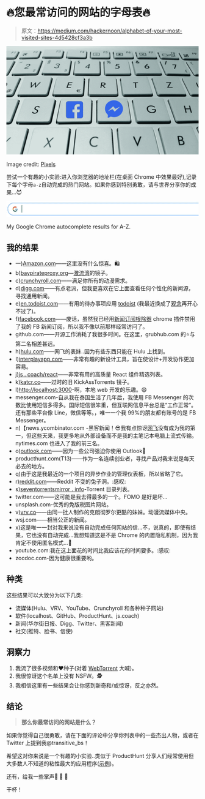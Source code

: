 # 🔥您最常访问的网站的字母表🔥

> 原文：<https://medium.com/hackernoon/alphabet-of-your-most-visited-sites-4d5428cf3a3b>

![](img/5e8057274593b8029057f773513da576.png)

Image credit: [Pixels](https://www.pexels.com/photo/close-up-of-computer-keyboard-247780/)

尝试一个有趣的小实验:进入你浏览器的地址栏(在桌面 Chrome 中效果最好),记录下每个字母`a-z`自动完成的热门网站。如果你感到特别勇敢，请与世界分享你的成果…😈

![](img/2a865068087cbdb7aac2198634371b5c.png)

My Google Chrome autocomplete results for A-Z.

## 我的结果

*   一)[Amazon.com](https://www.amazon.com/)——这里没有什么惊喜。🛍
*   b)[baypirateproxy.org](https://baypirateproxy.org)—[激流湾](http://thepiratebay.org)的镜子。
*   c)[crunchyroll.com](http://crunchyroll.com)——满足你所有的动漫需求。
*   d)[digg.com](http://digg.com)——有点老派，但我更喜欢在它上面查看任何个性化的新闻源，寻找通用新闻。
*   e)[en.todoist.com](https://en.todoist.com/app#agenda%2Fview)——有用的待办事项应用 [todoist](https://todoist.com/) (我最近换成了[观念](https://notion.so)再开心不过了)。
*   f)[facebook.com](https://facebook.com)——废话，虽然我已经用[新闻订阅根除器](https://chrome.google.com/webstore/detail/news-feed-eradicator-for/fjcldmjmjhkklehbacihaiopjklihlgg?hl=en) chrome 插件禁用了我的 FB 新闻订阅，所以我不像以前那样经常访问了。
*   github.com——开源工作消耗了我很多时间。在这里，grubhub.com 的⭐️与第二名相差甚远。
*   h)[hulu.com](https://hulu.com)——网飞的表妹..因为有些东西只能在 Hulu 上找到。
*   I)[interplayapp.com](https://interplayapp.com)——非常有趣的新设计工具，旨在使设计+开发协作更加容易。
*   j)[js . coach/react](https://js.coach/react)——非常有用的高质量 React 组件精选列表。
*   k)[katcr.co](https://katcr.co)——过时的旧 KickAssTorrents 镜子。
*   l)[http://localhost:3000](http://localhost:3000)-啊，本地 web 开发的乐趣。😄
*   messenger.com-自从我在泰国生活了几年后，我使用 FB Messenger 的次数比使用短信多得多。国际短信很笨重，但互联网信息平台总是“工作正常”。还有那些平台像 Line，微信等等。，唯一一个我 99%的朋友都有账号的是 FB Messenger。
*   n)【news.ycombinator.com -黑客新闻！😎我有点惊讶[网飞](https://netflix.com)没有成为我的第一，但这些天来，我更多地从外部设备而不是我的主笔记本电脑上流式传输。nytimes.com 也进入了我的前三名。
*   o)[outlook.com](https://outlook.com)——因为一些公司强迫你使用 Outlook🤷‍
*   producthunt.com(T13)——作为一名连续创业者，寻找产品对我来说是每天必去的地方。
*   q)由于这是我最近的一个项目的异步作业的管理仪表板，所以省略了它。
*   r)[reddit.com](https://reddit.com)——Reddit 不变的兔子洞。:感叹:
*   s)[seventorrentsmirror . info](http://seventorrentsmirror.info/Movies/Browse.aspx)-Torrent 目录列表。
*   twitter.com——这可能是我去得最多的一个。FOMO 是好是坏…
*   unsplash.com-优秀的免版税图片网站。
*   v)[vrv.co](http://vrv.co)——由同一批人制作的克朗彻罗尔更酷的妹妹。动漫流媒体中央。
*   wsj.com——相当公正的新闻。
*   x)这是唯一一封对我来说没有自动完成任何网站的信…不，说真的，即使有结果，它也没有自动完成…我想知道这是不是 Chrome 的内置隐私机制，因为我肯定不使用匿名模式...🤷‍
*   youtube.com:我在这上面花的时间比我应该花的时间要多。:感叹:
*   zocdoc.com-因为健康很重要哟。

## 种类

这些结果可以大致分为以下几类:

*   流媒体(Hulu、VRV、YouTube、Crunchyroll 和各种种子网站)
*   软件(localhost、GitHub、ProductHunt、js.coach)
*   新闻(华尔街日报、Digg、Twitter、黑客新闻)
*   社交(推特、脸书、信使)

## 洞察力

1.  我流了很多视频和❤️种子(对着 [WebTorrent](https://webtorrent.io/) 大喊)。
2.  我很惊讶这个名单上没有 NSFW。🕵
3.  我相信这里有一些结果会让你感到新奇和/或惊讶，反之亦然。

## 结论

> **那么你最常访问的网站是什么？**

如果你觉得自己很勇敢，请在下面的评论中分享你列表中的一些杰出人物，或者在 Twitter 上提到我@transitive_bs！

希望这对你来说是一个有趣的小实验..类似于 ProductHunt 分享人们经常使用但大多数人不知道的粘性最大的应用程序([示例](https://www.producthunt.com/ask/30-what-s-one-app-you-use-a-lot-that-most-people-don-t-know-about))。

还有，给我一些掌声👏 👏 👏

干杯！